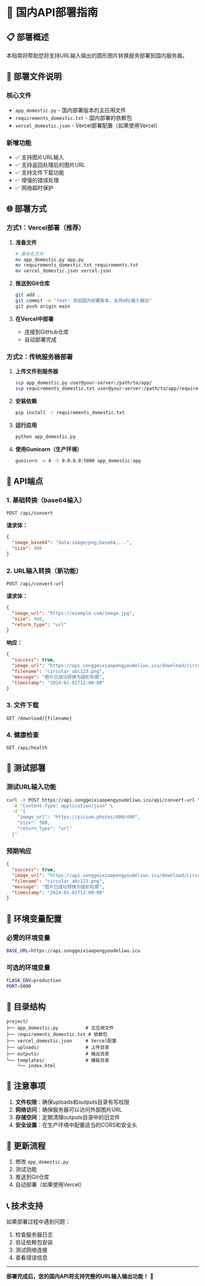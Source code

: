 # 🚀 国内API部署指南

## 📋 部署概述

本指南将帮助您将支持URL输入输出的圆形图片转换服务部署到国内服务器。

## 🔧 部署文件说明

### 核心文件
- `app_domestic.py` - 国内部署版本的主应用文件
- `requirements_domestic.txt` - 国内部署的依赖包
- `vercel_domestic.json` - Vercel部署配置（如果使用Vercel）

### 新增功能
- ✅ 支持图片URL输入
- ✅ 支持返回处理后的图片URL
- ✅ 支持文件下载功能
- ✅ 增强的错误处理
- ✅ 网络超时保护

## 🌐 部署方式

### 方式1：Vercel部署（推荐）

1. **准备文件**
   ```bash
   # 重命名文件
   mv app_domestic.py app.py
   mv requirements_domestic.txt requirements.txt
   mv vercel_domestic.json vercel.json
   ```

2. **推送到Git仓库**
   ```bash
   git add .
   git commit -m "feat: 添加国内部署版本，支持URL输入输出"
   git push origin main
   ```

3. **在Vercel中部署**
   - 连接到GitHub仓库
   - 自动部署完成

### 方式2：传统服务器部署

1. **上传文件到服务器**
   ```bash
   scp app_domestic.py user@your-server:/path/to/app/
   scp requirements_domestic.txt user@your-server:/path/to/app/requirements.txt
   ```

2. **安装依赖**
   ```bash
   pip install -r requirements_domestic.txt
   ```

3. **运行应用**
   ```bash
   python app_domestic.py
   ```

4. **使用Gunicorn（生产环境）**
   ```bash
   gunicorn -w 4 -b 0.0.0.0:5000 app_domestic:app
   ```

## 🔗 API端点

### 1. 基础转换（base64输入）
```
POST /api/convert
```

**请求体：**
```json
{
  "image_base64": "data:image/png;base64,...",
  "size": 400
}
```

### 2. URL输入转换（新功能）
```
POST /api/convert-url
```

**请求体：**
```json
{
  "image_url": "https://example.com/image.jpg",
  "size": 400,
  "return_type": "url"
}
```

**响应：**
```json
{
  "success": true,
  "image_url": "https://api.songgeixiaopengyoudeliwu.icu/download/circular_abc123.png",
  "filename": "circular_abc123.png",
  "message": "图片已成功转换为圆形轮廓",
  "timestamp": "2024-01-01T12:00:00"
}
```

### 3. 文件下载
```
GET /download/{filename}
```

### 4. 健康检查
```
GET /api/health
```

## 🧪 测试部署

### 测试URL输入功能
```bash
curl -X POST https://api.songgeixiaopengyoudeliwu.icu/api/convert-url \
  -H "Content-Type: application/json" \
  -d '{
    "image_url": "https://picsum.photos/400/400",
    "size": 300,
    "return_type": "url"
  }'
```

### 预期响应
```json
{
  "success": true,
  "image_url": "https://api.songgeixiaopengyoudeliwu.icu/download/circular_abc123.png",
  "filename": "circular_abc123.png",
  "message": "图片已成功转换为圆形轮廓",
  "timestamp": "2024-01-01T12:00:00"
}
```

## 🔧 环境变量配置

### 必需的环境变量
```bash
BASE_URL=https://api.songgeixiaopengyoudeliwu.icu
```

### 可选的环境变量
```bash
FLASK_ENV=production
PORT=5000
```

## 📁 目录结构

```
project/
├── app_domestic.py          # 主应用文件
├── requirements_domestic.txt # 依赖包
├── vercel_domestic.json     # Vercel配置
├── uploads/                 # 上传目录
├── outputs/                 # 输出目录
└── templates/               # 模板目录
    └── index.html
```

## 🚨 注意事项

1. **文件权限**：确保uploads和outputs目录有写权限
2. **网络访问**：确保服务器可以访问外部图片URL
3. **存储空间**：定期清理outputs目录中的旧文件
4. **安全设置**：在生产环境中配置适当的CORS和安全头

## 🔄 更新流程

1. 修改 `app_domestic.py`
2. 测试功能
3. 推送到Git仓库
4. 自动部署（如果使用Vercel）

## 📞 技术支持

如果部署过程中遇到问题：
1. 检查服务器日志
2. 验证依赖包安装
3. 测试网络连接
4. 查看错误信息

---

**部署完成后，您的国内API将支持完整的URL输入输出功能！** 🎉
